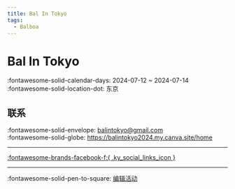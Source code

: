 ```yaml
---
title: Bal In Tokyo
tags:
  - Balboa
---
```


# Bal In Tokyo 

:fontawesome-solid-calendar-days: 2024-07-12 ~ 2024-07-14  
:fontawesome-solid-location-dot: 东京  

## 联系

:fontawesome-solid-envelope: <balintokyo@gmail.com>  
:fontawesome-solid-globe: <https://balintokyo2024.my.canva.site/home>  

---

 [:fontawesome-brands-facebook-f:{ .ky_social_links_icon }](https://www.facebook.com/events/944883577242753)

---

:fontawesome-solid-pen-to-square: [编辑活动](https://github.com/swingdance/events/issues/new?assignees=&labels=update+event&projects=&template=03-update_entity.yml&title=Update%20Event%3A%202024%2Fja_JP%20%E2%80%A2%20Bal%20In%20Tokyo&region=ja_JP&year=2024&id=bal-in-tokyo-2024&name=Bal%20In%20Tokyo&org_id=)
